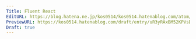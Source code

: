 ```yaml
---
Title: Fluent React
EditURL: https://blog.hatena.ne.jp/kos0514/kos0514.hatenablog.com/atom/entry/6802418398488698680
PreviewURL: https://kos0514.hatenablog.com/draft/entry/uR3yRAxBM52KPVsDY7BsN2suOYU
Draft: true
---
```


